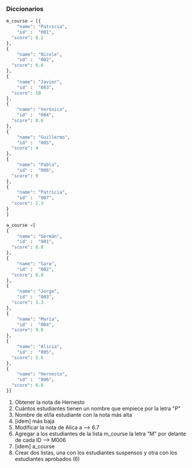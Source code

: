 ### Diccionarios

```python
m_course = [{
	"name": "Patricia",
	"id" :  "001",
  "score": 8.1
},
{
	"name": "Nicole",
	"id" :  "002",
  "score": 6.6
},
{
	"name": "Javier",
	"id" :  "003",
  "score": 10
},
{
	"name": "Verónica",
	"id" :  "004",
  "score": 8.6
},
{
	"name": "Guillermo",
	"id" :  "005",
  "score": 4
},
{
	"name": "Pablo",
	"id" :  "006",
  "score": 9
},
{
	"name": "Patricia",
	"id" :  "007",
  "score": 2.3
}
]

a_course =[
{
	"name": "Germán",
	"id" :  "001",
  "score": 6.8
},
{
	"name": "Sara",
	"id" :  "002",
  "score": 8.8
},
{
	"name": "Jorge",
	"id" :  "003",
  "score": 3.3
},
{
	"name": "María",
	"id" :  "004",
  "score": 9.8
},
{
	"name": "Alicia",
	"id" :  "005",
  "score": 5.6
},
{
	"name": "Hernesto",
	"id" :  "006",
  "score": 6.8
}]

```

1. Obtener la nota de Hernesto
2. Cuántos estudiantes tienen un nombre que empiece por la letra "P"
3. Nombre de el/la estudiante con la nota más alta
4. [idem] más baja
5. Modificar la nota de Alica a --> 6.7
6. Agregar a los estudiantes de la lista m_course la letra "M" por delante de cada ID --> M006
7. [idem] a_course
8. Crear dos listas, una con los estudiantes suspensos y otra con los estudiantes aprobados (6) 
